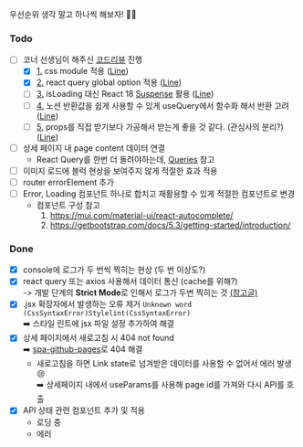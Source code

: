 우선순위 생각 말고 하나씩 해보자! 💪🏻

### Todo

- [ ] 코너 선생님이 해주신 [코드리뷰](https://www.notion.so/wallel/03e2d750095d466a949ce4b09972a91b) 진행
  - [x] [1.](https://www.notion.so/wallel/03e2d750095d466a949ce4b09972a91b?pvs=4#28d2894881d94c719685d730a10e3f25) css module 적용 ([Line](https://github.com/kty0529/alcoholfree/blob/75c5c439bd768d2800b65d6b4239513098dcbf50/src/pages/Detail/Detail.jsx#L10C1-L10C1))
  - [x] [2.](https://www.notion.so/wallel/03e2d750095d466a949ce4b09972a91b?pvs=4#e51547e079c6484287493be187703ea1) react query global option 적용 ([Line](https://github.com/kty0529/alcoholfree/blob/75c5c439bd768d2800b65d6b4239513098dcbf50/src/pages/Detail/Detail.jsx#L16))
  - [ ] [3.](https://www.notion.so/wallel/03e2d750095d466a949ce4b09972a91b?pvs=4#1923b64c07f54007bba0f10a4b75d670) isLoading 대신 React 18 [Suspense](https://react.dev/reference/react/Suspense) 활용 ([Line](https://github.com/kty0529/alcoholfree/blob/75c5c439bd768d2800b65d6b4239513098dcbf50/src/pages/Detail/Detail.jsx#L46C16-L46C16))
  - [ ] [4.](https://www.notion.so/wallel/03e2d750095d466a949ce4b09972a91b?pvs=4#af616e5c9ff447a7998054c4c1fd2ba6) 노션 반환값을 쉽게 사용할 수 있게 useQuery에서 함수화 해서 반환 고려 ([Line](https://github.com/kty0529/alcoholfree/blob/75c5c439bd768d2800b65d6b4239513098dcbf50/src/pages/Detail/Detail.jsx#L26))
  - [ ] [5.](https://www.notion.so/wallel/03e2d750095d466a949ce4b09972a91b?pvs=4#c60cd3674af146e49ebd75a67f5a5b0a) props를 직접 받기보다 가공해서 받는게 좋을 것 같다. (관심사의 분리?) ([Line](https://github.com/kty0529/alcoholfree/blob/75c5c439bd768d2800b65d6b4239513098dcbf50/src/components/DrinkListItem/DrinkListItem.jsx#L7))

- [ ] 상세 페이지 내 page content 데이터 연결
  - React Query를 한번 더 돌려야하는데, [Queries](https://tanstack.com/query/v3/docs/react/guides/queries) 참고
- [ ] 이미지 로드에 블럭 현상을 보여주지 않게 적절한 효과 적용
- [ ] router errorElement 추가
- [ ] Error, Loading 컴포넌트 하나로 합치고 재활용할 수 있게 적절한 컴포넌트로 변경
  - 컴포넌트 구성 참고
    1. https://mui.com/material-ui/react-autocomplete/
    2. https://getbootstrap.com/docs/5.3/getting-started/introduction/

### Done
- [x] console에 로그가 두 번씩 찍히는 현상 (두 번 이상도?)
- [x] react query 또는 axios 사용해서 데이터 통신 (cache를 위해?)
      <br>-> 개발 단계의 **Strict Mode**로 인해서 로그가 두번 찍히는 것 [(참고글)](https://stackoverflow.com/questions/62185425/why-is-console-log-logging-twice-in-react-js)
- [x] .jsx 확장자에서 발생하는 오류 제거 `Unknown word (CssSyntaxError)Stylelint(CssSyntaxError)`
      <br />➡️ 스타일 린트에 jsx 파일 설정 추가하여 해결
- [x] 상세 페이지에서 새로고침 시 404 not found
      <br />➡️ [spa-github-pages](https://github.com/rafgraph/spa-github-pages)로 404 해결
  - 새로고침을 하면 Link state로 넘겨받은 데이터를 사용할 수 없어서 에러 발생 😢
    <br />➡️ 상세페이지 내에서 useParams를 사용해 page id를 가져와 다시 API를 호출
- [x] API 상태 관련 컴포넌트 추가 및 적용
  - 로딩 중
  - 에러
